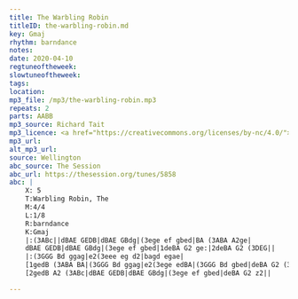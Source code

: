 ```yaml
---
title: The Warbling Robin
titleID: the-warbling-robin.md
key: Gmaj
rhythm: barndance
notes: 
date: 2020-04-10
regtuneoftheweek: 
slowtuneoftheweek: 
tags: 
location: 
mp3_file: /mp3/the-warbling-robin.mp3
repeats: 2
parts: AABB
mp3_source: Richard Tait
mp3_licence: <a href="https://creativecommons.org/licenses/by-nc/4.0/">CC-BY-NC-4.0</a>
mp3_url: 
alt_mp3_url: 
source: Wellington
abc_source: The Session
abc_url: https://thesession.org/tunes/5858
abc: |
    X: 5
    T:Warbling Robin, The
    M:4/4
    L:1/8
    R:barndance
    K:Gmaj
    |:(3ABc||dBAE GEDB|dBAE GBdg|(3ege ef gbed|BA (3ABA A2ge|
    dBAE GEDB|dBAE GBdg|(3ege ef gbed|1deBA G2 ge:|2deBA G2 (3DEG||
    |:(3GGG Bd ggag|e2(3eee eg d2|bagd egae|
    [1gedB (3ABA BA|(3GGG Bd ggag|e2(3ege edBA|(3GGG Bd gbed|deBA G2 (3DEF:|
    [2gedB A2 (3ABc|dBAE GEDB|dBAE GBdg|(3ege ef gbed|deBA G2 z2||

---
```

